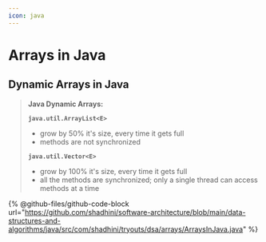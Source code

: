 ```yaml
---
icon: java
---
```


# Arrays in Java

## Dynamic Arrays in Java

> **Java Dynamic Arrays:**
>
> **`java.util.ArrayList<E>`**
>
> * grow by 50% it's size, every time it gets full
> * methods are not synchronized
>
> **`java.util.Vector<E>`**
>
> * grow by 100% it's size, every time it gets full
> * all the methods are synchronized; only a single thread can access methods at a time



{% @github-files/github-code-block url="https://github.com/shadhini/software-architecture/blob/main/data-structures-and-algorithms/java/src/com/shadhini/tryouts/dsa/arrays/ArraysInJava.java" %}

